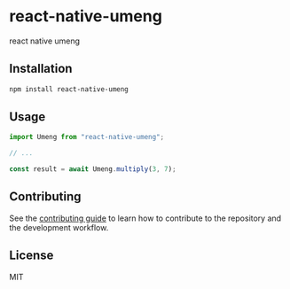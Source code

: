 # react-native-umeng

react native umeng

## Installation

```sh
npm install react-native-umeng
```

## Usage

```js
import Umeng from "react-native-umeng";

// ...

const result = await Umeng.multiply(3, 7);
```

## Contributing

See the [contributing guide](CONTRIBUTING.md) to learn how to contribute to the repository and the development workflow.

## License

MIT
